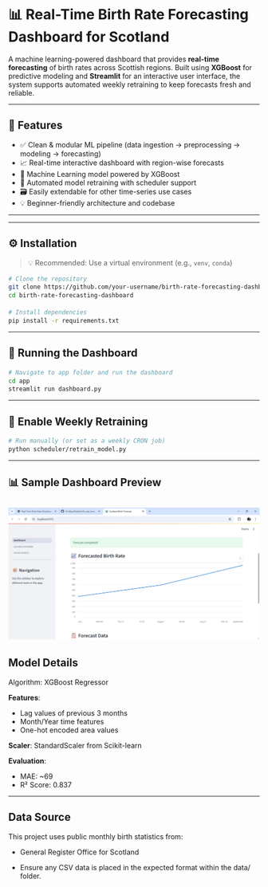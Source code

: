 # 📊 Real-Time Birth Rate Forecasting Dashboard for Scotland

A machine learning-powered dashboard that provides **real-time forecasting** of birth rates across Scottish regions. Built using **XGBoost** for predictive modeling and **Streamlit** for an interactive user interface, the system supports automated weekly retraining to keep forecasts fresh and reliable.

---

## 🚀 Features

- ✅ Clean & modular ML pipeline (data ingestion → preprocessing → modeling → forecasting)
- 📈 Real-time interactive dashboard with region-wise forecasts
- 🧠 Machine Learning model powered by XGBoost
- 🔁 Automated model retraining with scheduler support
- 🗃️ Easily extendable for other time-series use cases
- 💡 Beginner-friendly architecture and codebase

---


---

## ⚙️ Installation

> 💡 Recommended: Use a virtual environment (e.g., `venv`, `conda`)

```bash
# Clone the repository
git clone https://github.com/your-username/birth-rate-forecasting-dashboard.git
cd birth-rate-forecasting-dashboard

# Install dependencies
pip install -r requirements.txt
```

---
## 🧪 Running the Dashboard

```bash
# Navigate to app folder and run the dashboard
cd app
streamlit run dashboard.py
```

---
## 🔁 Enable Weekly Retraining 

```bash
# Run manually (or set as a weekly CRON job)
python scheduler/retrain_model.py
```
---

## 📊 Sample Dashboard Preview
![Dashboard Preview](assets/dashboard.png)
---

## Model Details
Algorithm: XGBoost Regressor

**Features**:
- Lag values of previous 3 months
- Month/Year time features
- One-hot encoded area values

**Scaler**: StandardScaler from Scikit-learn

**Evaluation**:
- MAE: ~69
- R² Score: 0.837

---
## Data Source
This project uses public monthly birth statistics from:

- General Register Office for Scotland

- Ensure any CSV data is placed in the expected format within the data/ folder.
